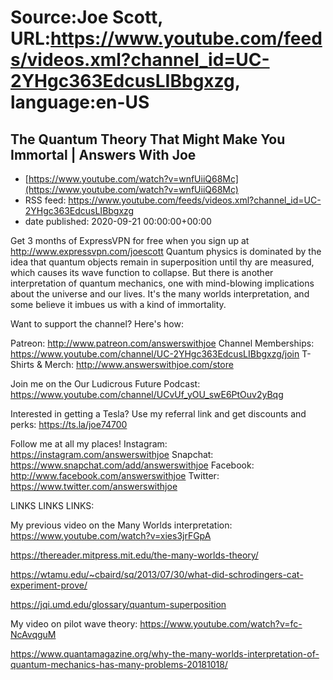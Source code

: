 # Source:Joe Scott, URL:https://www.youtube.com/feeds/videos.xml?channel_id=UC-2YHgc363EdcusLIBbgxzg, language:en-US

## The Quantum Theory That Might Make You Immortal | Answers With Joe
 - [https://www.youtube.com/watch?v=wnfUiiQ68Mc](https://www.youtube.com/watch?v=wnfUiiQ68Mc)
 - RSS feed: https://www.youtube.com/feeds/videos.xml?channel_id=UC-2YHgc363EdcusLIBbgxzg
 - date published: 2020-09-21 00:00:00+00:00

Get 3 months of ExpressVPN for free when you sign up at http://www.expressvpn.com/joescott
Quantum physics is dominated by the idea that quantum objects remain in superposition until thy are measured, which causes its wave function to collapse.
But there is another interpretation of quantum mechanics, one with mind-blowing implications about the universe and our lives. It's the many worlds interpretation, and some believe it imbues us with a kind of immortality.


Want to support the channel? Here's how:

Patreon: http://www.patreon.com/answerswithjoe
Channel Memberships: https://www.youtube.com/channel/UC-2YHgc363EdcusLIBbgxzg/join
T-Shirts & Merch: http://www.answerswithjoe.com/store

Join me on the Our Ludicrous Future Podcast:
https://www.youtube.com/channel/UCvUf_yOU_swE6PtOuv2yBqg

Interested in getting a Tesla? Use my referral link and get discounts and perks:
https://ts.la/joe74700

Follow me at all my places!
Instagram: https://instagram.com/answerswithjoe
Snapchat: https://www.snapchat.com/add/answerswithjoe
Facebook: http://www.facebook.com/answerswithjoe
Twitter: https://www.twitter.com/answerswithjoe

LINKS LINKS LINKS:

My previous video on the Many Worlds interpretation:
https://www.youtube.com/watch?v=xies3jrFGpA

https://thereader.mitpress.mit.edu/the-many-worlds-theory/

https://wtamu.edu/~cbaird/sq/2013/07/30/what-did-schrodingers-cat-experiment-prove/

https://jqi.umd.edu/glossary/quantum-superposition

My video on pilot wave theory:
https://www.youtube.com/watch?v=fc-NcAvqguM

https://www.quantamagazine.org/why-the-many-worlds-interpretation-of-quantum-mechanics-has-many-problems-20181018/

